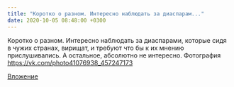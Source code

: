 ```yaml
---
title: "Коротко о разном. Интересно наблюдать за диаспарам..."
date: 2020-10-05 08:48:00 +0300
---
```


Коротко о разном. Интересно наблюдать за диаспарами, которые сидя в чужих странах, вирищат, и требуют что бы к их мнению прислушивались. А остальное, абсолютно не интересно.
Фотография
https://vk.com/photo41076938_457247173

[Вложение](https://vk.com/photo41076938_457247173)
